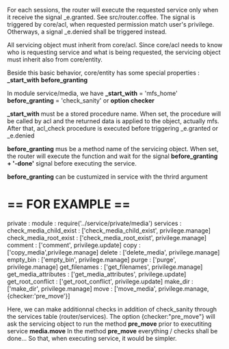 For each sessions, the router will execute the requested service only when it receive the signal _e.granted. See src/router.coffee. The signal is triggered by core/acl, when requested permission match user's privilege. Otherways, a signal _e.denied shall be triggered instead.
 
All servicing object must inherit from core/acl. Since core/acl needs to know who is requesting service and what is being requested, the servicing object must inherit also from core/entity.

Beside this basic behavior, core/entity has some special properties :
**_start_with**
**before_granting**

In module service/media, we have
**_start_with**        = 'mfs_home'
**before_granting**    = 'check_sanity'  or **option checker**

**_start_with** must be a stored procedure name. When set, the procedure will be called by acl and the returned data is applied to the object, actually mfs. After that, acl_check procedure is executed before triggering _e.granted or _e.denied  

**before_granting** mus be a method name of the servicing object. When set, the router will execute the function and wait for the signal **before_granting + '-done'** signal before executing the service.
 
**before_granting** can be custumized in service with the thrird argument

== FOR EXAMPLE ==
=================
private           :
  module          : require('../service/private/media')
  services        :
    check_media_child_exist : ['check_media_child_exist', privilege.manage]
    check_media_root_exist  : ['check_media_root_exist', privilege.manage]
    comment                 : ['comment', privilege.update]
    copy                    : ['copy_media',privilege.manage]
    delete                  : ['delete_media', privilege.manage]
    empty_bin               : ['empty_bin', privilege.manage]
    purge                   : ['purge', privilege.manage]
    get_filenames           : ['get_filenames', privilege.manage]
    get_media_attributes    : ['get_media_attributes', privilege.update]
    get_root_conflict       : ['get_root_conflict', privilege.update]
    make_dir                : ['make_dir', privilege.manage]
    move                    : ['move_media', privilege.manage, {checker:'pre_move'}]

Here, we can make additionnal checks in addition of check_sanity through the services table (router/services). The option {checker:"pre_move"} will ask the servicing object to run the method **pre_move** prior to executiting service **media.move**
In the method **pre_move** everything / checks shall be done… So that, when executing service, it would be simpler.